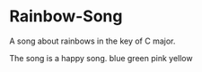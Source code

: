 # Rainbow-Song

A song about rainbows in the key of C major.

The song is a happy song.
blue
green
pink
yellow

